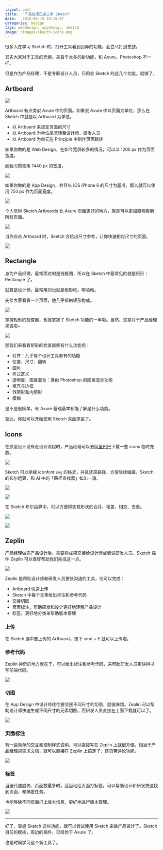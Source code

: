 ```yaml
---
layout: post
title:  "产品经理迅速上手 Sketch"
date:   2016-06-19 18:15:07
categories: Design
tags: webdesign, appdesign, sketch
image: /images/skecth-icons.png
---
```


很多人在学习 Sketch 时，打开工具看到迥异的功能，会立马打退堂鼓。

其实大家对于工具的恐惧，来自于太多的新功能，和 Axure、Photoshop 不一样。

但是作为产品经理，不是专职设计人员，只用会 Sketch 的这几个功能，就够了。

## Artboard

![](/images/artboard.png)

Artboard 有点类似 Axure 中的页面。如果说 Axure 中以页面为单位，那么在 Sketch 中就是以 Artboard 为单位。

* 以 Artboard 来规定页面的尺寸
* 以 Artboard 为单位来流转至设计师、研发人员
* 以 Artboard 为单元在 Principle 中制作页面跳转

如果你做的是 Web Design，在如今宽屏较多的情况，可以以 1200 px 作为页面宽度。

而我习惯使用 1440 px 的宽度。

![](/images/artboard1.png)

如果你做的是 App Design，并且以 iOS iPhone 6 的尺寸为基准，那么就可以使用 750 px 作为页面宽度。

![](/images/artboard2.png)

个人觉得 Sketch Artboards 比 Axure 页面更好的地方，就是可以更加直观看到所有页面。

![](/images/artboards.png)

当你点击 Artboard 时，Sketch 会给出尺寸参考，让你快速相应尺寸的页面。

![](/images/artboard3.png)

## Rectangle

身为产品经理，最常面对的是线框图，所以在 Sketch 中最常见的就是矩形：Rectangle 了。

就算是设计师，最常用的也就是矩形吧。啊哈哈。

先给大家看看一个页面，他几乎都由矩形构成。

![](/images/metric_explorer.png)

掌握矩形的检查器，也就掌握了 Sketch 功能的一半啦。当然，这是对于产品经理来说啦~

![](/images/rectangle.png)

那我们来看看矩形的检查器都有什么功能吧：

* 对齐：几乎每个设计工具都有的功能
* 位置、尺寸、翻转
* 圆角
* 样式定义
* 透明度、图层混合：类似 Photoshop 的图层混合功能
* 填充与边框
* 外阴影和内阴影
* 模糊

是不是很简单，有 Axure 基础基本都能了解是什么功能。

至此，你就可以开始使用 Sketch 来画原型了。

## Icons

在原型设计没有走设计流程时，产品经理可以去[阿里巴巴](http://iconfont.cn/)下载一些 icons 临时充数。

![](/images/iconfont.png)

Sketch 可以承接 iconfont `svg` 的格式，并且还原路径，方便后续编辑。Sketch 的布尔运算，和 Ai 中的「路径查找器」如出一辙。

![](/images/operations.jpg)

![](/images/iconfont1.png)

在 Sketch 布尔运算中，可以方便得实现形状的合并、相差、相交、去重。

![](/images/map-marker-hole.gif)

![](/images/iconfont3.png)

## Zeplin

产品经理做完产品设计后，需要将成果交接给设计师或者说研发人员。Sketch 插件 Zeplin 可以很好帮助我们完成这一点。

![](/images/zeplin.png)

Zeplin 是帮助设计师和研发人员更快沟通的工具，他可以完成：

* Artboard 快速上传
* Sketch 中每个元素给出标注和参考代码
* 交接切图
* 页面标注，帮助研发和设计更好地理解产品设计
* 标签，更好地分类来帮助版本管理

### 上传

在 Sketch 选中要上传的 Artboard，按下 cmd + E 就可以上传啦。

### 参考代码

Zeplin 神奇的地方就在于，可以给出标注和参考代码，来帮助研发人员更快得书写前端代码。

![](/images/code.png)

### 切图

在 App Design 中设计师往往要交接不同尺寸的切图，就很麻烦。Zeplin 可以帮助设计师快速生成不同尺寸的元素切图。而研发人员直接在上面下载就可以了。

![](/images/scDevAsset.png)

### 页面标注

有一些简单的交互和控制样式说明，可以直接写在 Zeplin 上就很方便。相当于产品经理的需求文档，就可以直接在 Zeplin 上搞定了，还自带评论功能。

![](/images/comment.png)

### 标签

当迭代速度快、页面数量多时，适当地给页面打标签，可以帮助设计和研发快速找到页面，和确定任务。

也能够给不同页面打上版本信息，更好地进行版本管理。

![](/images/tags.png)

---

好了，掌握 Sketch 这些功能，就可以尝试使用 Sketch 来做产品设计了。Sketch 目前的模板，周边的插件，已经优于 Axure 了。

也是时候学习这个新工具了。

